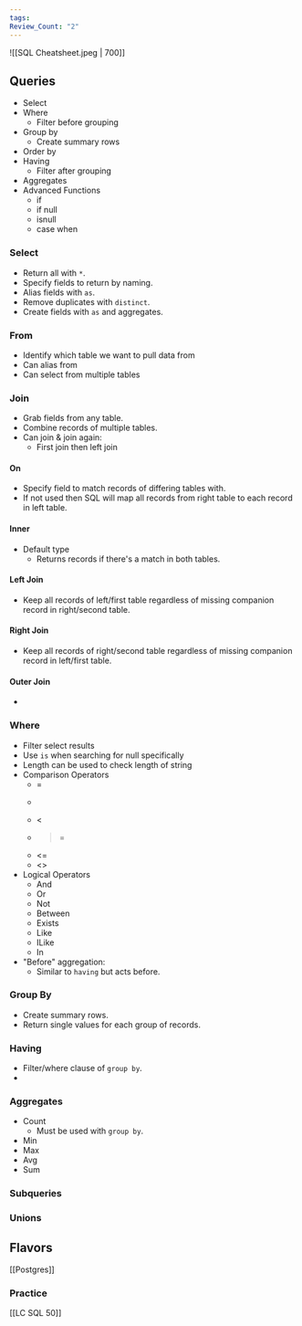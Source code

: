 ```yaml
---
tags: 
Review_Count: "2"
---
```

![[SQL Cheatsheet.jpeg | 700]]
## Queries

- Select
- Where
	- Filter before grouping
- Group by
	- Create summary rows
- Order by
- Having
	- Filter after grouping
- Aggregates
- Advanced Functions
	- if 
	- if null
	- isnull
	- case when
### Select
- Return all with `*`.
- Specify fields to return by naming.
- Alias fields with `as`.
- Remove duplicates with `distinct`.
- Create fields with `as` and aggregates.
### From
- Identify which table we want to pull data from
- Can alias from
- Can select from multiple tables
### Join
- Grab fields from any table.
- Combine records of multiple tables.
- Can join & join again:
	- First join then left join
#### On
- Specify field to match records of differing tables with.
- If not used then SQL will map all records from right table to each record in left table.
#### Inner
- Default type
	- Returns records if there's a match in both tables.
#### Left Join
- Keep all records of left/first table regardless of missing companion record in right/second table.
#### Right Join
- Keep all records of right/second table regardless of missing companion record in left/first table.
#### Outer Join
- 
### Where
- Filter select results
- Use `is` when searching for null specifically
- Length can be used to check length of string
- Comparison Operators
	- =
	- >
	- <
	- >=
	- <=
	- <>
- Logical Operators
	- And
	- Or
	- Not
	- Between
	- Exists
	- Like
	- ILike
	- In
- "Before" aggregation:
	- Similar to `having` but acts before.
### Group By
- Create summary rows.
- Return single values for each group of records.
### Having
- Filter/where clause of `group by`.
- 
### Aggregates
- Count
	- Must be used with `group by`.
- Min
- Max
- Avg
- Sum

### Subqueries


### Unions


## Flavors
[[Postgres]]
### Practice

[[LC SQL 50]]
